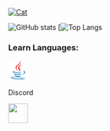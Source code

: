 [![Cat](https://github.com/MrRealM02/MrRealM02/blob/master/cat.gif)](https://controlc.com/25b8fde1)

![GitHub stats](https://github-readme-stats.vercel.app/api?username=MrRealM02&show_icons=true&theme=radical)
[![Top Langs](https://github-readme-stats.vercel.app/api/top-langs/?username=MrRealM02&theme=apprentice)

<h3 align="left">Learn Languages:</h3>
<p align="left"> <a href="https://www.java.com" target="_blank" rel="noreferrer"> <img src="https://raw.githubusercontent.com/devicons/devicon/master/icons/java/java-original.svg" alt="java" width="40" height="40"/> </a> </p>
<p align="left">Discord</h3>
 <p align="left"> <a href="https://controlc.com/25b8fde1" target="_blank" rel="noreferrer"> <img src="https://img.shields.io/badge/-Discord-lightgrey?style=flat&logo=Discord&logoColor=white" width="40" height="40"/> </a> </p>
 <br>
</p>
